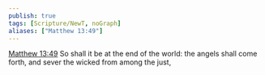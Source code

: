 ```yaml
---
publish: true
tags: [Scripture/NewT, noGraph]
aliases: ["Matthew 13:49"]
---
```

[Matthew 13:49](https://churchofjesuschrist.org/study/scriptures/nt/matt/13?lang=eng&id=p49#p49) So shall it be at the end of the world: the angels shall come forth, and sever the wicked from among the just,
